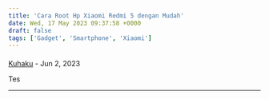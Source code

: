 ```yaml
---
title: 'Cara Root Hp Xiaomi Redmi 5 dengan Mudah'
date: Wed, 17 May 2023 09:37:58 +0000
draft: false
tags: ['Gadget', 'Smartphone', 'Xiaomi']
---
```



#### 
[Kuhaku]( "imherekuhaku@gmail.com") - <time datetime="2023-06-06 23:23:47">Jun 2, 2023</time>

Tes
<hr />
